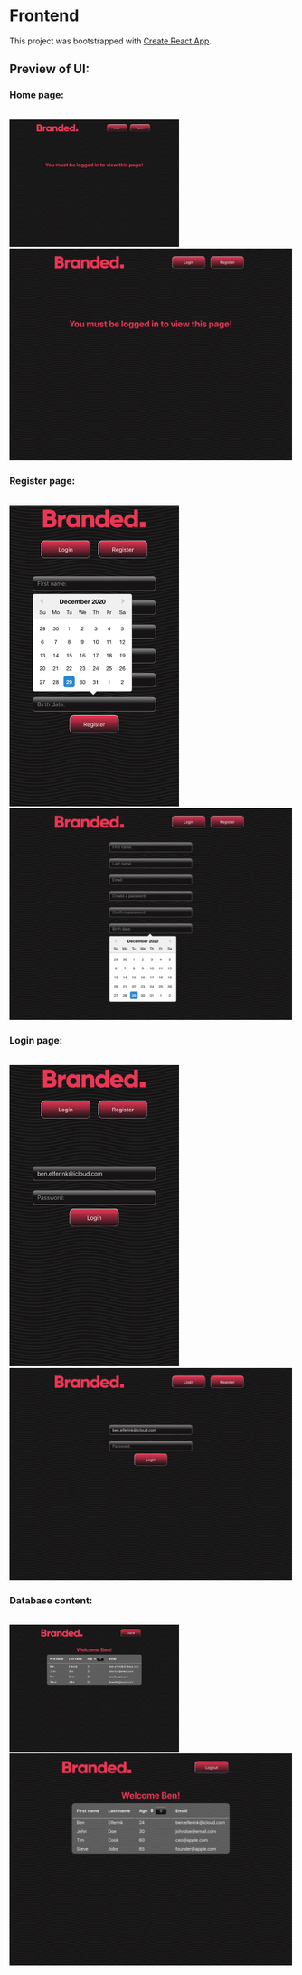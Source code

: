 # Frontend

This project was bootstrapped with [Create React App](https://github.com/facebook/create-react-app).

## Preview of UI:

### Home page:

<br />
<img src='./../img/UI/home-false-desktop.png' alt='home unauthorized mobile' width='300' />
<img src='./../img/UI/home-false-desktop.png' alt='home unauthorized desktop' width='500' />

### Register page:

<br />
<img src='./../img/UI/register-mobile.png' alt='register mobile' width='300' />
<img src='./../img/UI/register-desktop.png' alt='register desktop' width='500' />

### Login page:

<br />
<img src='./../img/UI/login-mobile.png' alt='login mobile' width='300' />
<img src='./../img/UI/login-desktop.png' alt='login desktop' width='500' />

### Database content:

<br />
<img src='./../img/UI/home-true-desktop.png' alt='home authorized mobile' width='300' />
<img src='./../img/UI/home-true-desktop.png' alt='home authorized desktop' width='500' />
